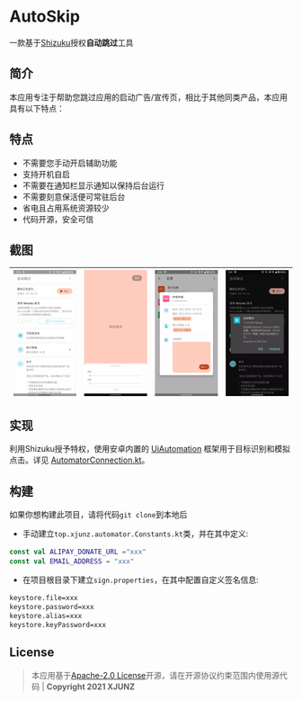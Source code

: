 # AutoSkip

一款基于[Shizuku](https://github.com/RikkaApps/Shizuku)授权**自动跳过**工具

## 简介

本应用专注于帮助您跳过应用的启动广告/宣传页，相比于其他同类产品，本应用具有以下特点：

## 特点

- 不需要您手动开启辅助功能
- 支持开机自启
- 不需要在通知栏显示通知以保持后台运行
- 不需要刻意保活便可常驻后台
- 省电且占用系统资源较少
- 代码开源，安全可信

## 截图

| <img src="/app/screenshots/pic_main.webp" alt="pic_main" style="zoom:25%;" /> | <img src="/app/screenshots/pic_test.webp" alt="pic_test" style="zoom:25%;" /> | <img src="/app/screenshots/pic_records.webp" style="zoom:25%;" /> | <img src="/app/screenshots/pic_night_mode.webp" style="zoom:25%;" /> |
| ------------------------------------------------------------ | ------------------------------------------------------------ | ------------------------------------------------------------ | ------------------------------------------------------------ |

## 实现

利用Shizuku授予特权，使用安卓内置的 [UiAutomation](https://cs.android.com/android/platform/superproject/+/master:frameworks/base/core/java/android/app/UiAutomation.java)
框架用于目标识别和模拟点击。详见 [AutomatorConnection.kt](https://github.com/xjunz/AutoSkip/blob/master/automator/src/main/java/top/xjunz/automator/AutomatorConnection.kt)。

## 构建

如果你想构建此项目，请将代码`git clone`到本地后

- 手动建立`top.xjunz.automator.Constants.kt`类，并在其中定义:

```kotlin
const val ALIPAY_DONATE_URL ="xxx"
const val EMAIL_ADDRESS = "xxx"
```

- 在项目根目录下建立`sign.properties`，在其中配置自定义签名信息:

```properties
keystore.file=xxx
keystore.password=xxx
keystore.alias=xxx
keystore.keyPassword=xxx
```

## License

> 本应用基于[Apache-2.0 License](https://github.com/xjunz/AutoSkip/blob/master/LICENSE)开源，请在开源协议约束范围内使用源代码 | **Copyright 2021 XJUNZ**
>

